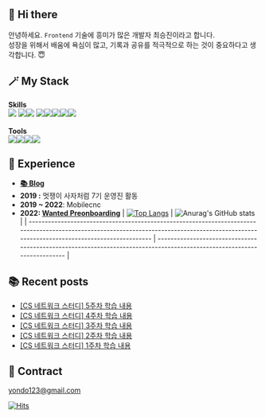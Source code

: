 ## 👋 Hi there

안녕하세요. `Frontend` 기술에 흥미가 많은 개발자 최승진이라고 합니다.  
성장을 위해서 배움에 욕심이 많고, 기록과 공유를 적극적으로 하는 것이 중요하다고 생각합니다. 😇

## 🪄 My Stack

**Skills**  
<img src="https://img.shields.io/badge/HTML5-fff?style=for-the-badge&logo=HTML5&logoColor=ff5e57">
<img src="https://img.shields.io/badge/CSS3-fff?style=for-the-badge&logo=CSS3&logoColor=4bcffa"><img src="https://img.shields.io/badge/javascript-fff?style=for-the-badge&logo=javascript&logoColor=ffd32a">
<img src="https://img.shields.io/badge/jQuery-fff?style=for-the-badge&logo=jQuery&logoColor=c56cf0"><img src="https://img.shields.io/badge/typescript-fff?style=for-the-badge&logo=typescript&logoColor=3178C6"><img src="https://img.shields.io/badge/React-fff?style=for-the-badge&logo=React&logoColor=0fbcf9"><img src="https://img.shields.io/badge/Next.js-fff?style=for-the-badge&logo=Next.js&logoColor=000"><img src="https://img.shields.io/badge/Node.js-fff?style=for-the-badge&logo=Node.js&logoColor=339933">
</br></br>
**Tools**  
<img src="https://img.shields.io/badge/Visual Studio Code-fff?style=for-the-badge&logo=Visual Studio Code&logoColor=34ace0"><img src="https://img.shields.io/badge/WebStorm-fff?style=for-the-badge&logo=WebStorm&logoColor=000"><img src="https://img.shields.io/badge/Heroku-fff?style=for-the-badge&logo=Heroku&logoColor=575fcf"><img src="https://img.shields.io/badge/Notion-fff?style=for-the-badge&logo=Notion&logoColor=4b4b4b">

## 🏃 Experience

- **[📚 Blog](https://jinyisland.kr)**
- **2019 :** 멋쟁이 사자처럼 7기 운영진 활동
- **2019 ~ 2022**: Mobilecnc
- **2022: [Wanted Preonboarding](https://github.com/orgs/preonboarding-FE-6team/repositories)**
  | [![Top Langs](https://github-readme-stats.vercel.app/api/top-langs/?username=yondo123&exclude_repo=yondo123.github.io&layout=compact&theme=vue)](https://github.com/anuraghazra/github-readme-stats) | ![Anurag's GitHub stats](https://github-readme-stats.vercel.app/api?username=yondo123&show_icons=true&theme=vue) |
  | ------------------------------------------------------------------------------------------------------------------------------------------------------------------------------------------ | ----------------------------------------------------------------------------------------------------------------------- |

## 📚 Recent posts

<!-- BLOG-POST-LIST:START -->
- [[CS 네트워크 스터디] 5주차 학습 내용](https://jinyisland.kr/post/network-study-week-5/)
- [[CS 네트워크 스터디] 4주차 학습 내용](https://jinyisland.kr/post/network-study-week-4/)
- [[CS 네트워크 스터디] 3주차 학습 내용](https://jinyisland.kr/post/network-study-week-3/)
- [[CS 네트워크 스터디] 2주차 학습 내용](https://jinyisland.kr/post/network-study-week-2/)
- [[CS 네트워크 스터디] 1주차 학습 내용](https://jinyisland.kr/post/network-study-week-1/)
<!-- BLOG-POST-LIST:END -->

## 📨 Contract

<yondo123@gmail.com>

[![Hits](https://hits.seeyoufarm.com/api/count/incr/badge.svg?url=https%3A%2F%2Fgithub.com%2Fyondo123&count_bg=%23546DE5&title_bg=%23FFFFFF&icon=&icon_color=%23E7E7E7&title=%F0%9F%91%8B&edge_flat=false)](https://hits.seeyoufarm.com)
